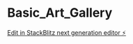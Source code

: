 # Basic_Art_Gallery

[Edit in StackBlitz next generation editor ⚡️](https://stackblitz.com/~/github.com/Mamta-yadav/Basic_Art_Gallery)